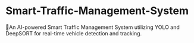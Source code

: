 # Smart-Traffic-Management-System
🚦An AI-powered Smart Traffic Management System utilizing YOLO and DeepSORT for real-time vehicle detection and tracking.
